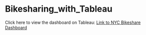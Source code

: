 # Bikesharing_with_Tableau

Click here to view the dashboard on Tableau: [Link to NYC Bikeshare Dashboard](https://public.tableau.com/app/profile/sofiya.malko/viz/NYCBikeshareAnalysis_16683829361010/NYCBikeAnalysis?publish=yes)

